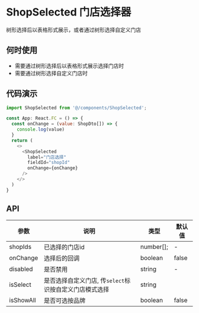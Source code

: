 # ShopSelected 门店选择器

树形选择后以表格形式展示，或者通过树形选择自定义门店

## 何时使用
- 需要通过树形选择后以表格形式展示选择门店时
- 需要通过树形选择自定义门店时

## 代码演示

```js
import ShopSelected from '@/components/ShopSelected';

const App: React.FC = () => {
  const onChange = (value: ShopDto[]) => {
    console.log(value)
  }
  return (
    <>
      <ShopSelected
        label="门店选择"
        fieldId="shopId"
        onChange={onChange}
      />
    </>
  )
}
```

## API

| 参数 | 说明 | 类型 | 默认值 |
| --- | --- | --- | --- |
| shopIds | 已选择的门店id | number[]; | - |
| onChange | 选择后的回调 | boolean | false |
| disabled | 是否禁用 | string | - |
| isSelect | 是否选择自定义门店, 传`select`标识按自定义门店模式选择 | string |  |
| isShowAll | 是否可选按品牌 | boolean | false |

